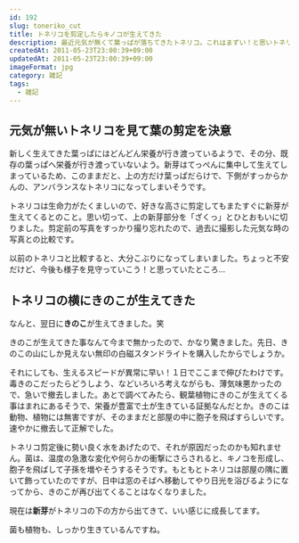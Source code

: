 ```yaml
---
id: 192
slug: toneriko_cut
title: トネリコを剪定したらキノコが生えてきた
description: 最近元気が無くて葉っぱが落ちてきたトネリコ。これはまずい！と思いトネリコの葉を剪定したら、謎の因果関係でキノコが生えてきました。
createdAt: 2011-05-23T23:00:39+09:00
updatedAt: 2011-05-23T23:00:39+09:00
imageFormat: jpg
category: 雑記
tags:
  - 雑記
---
```


## 元気が無いトネリコを見て葉の剪定を決意

新しく生えてきた葉っぱにはどんどん栄養が行き渡っているようで、その分、既存の葉っぱへ栄養が行き渡っていないよう。新芽はてっぺんに集中して生えてしまっているため、このままだと、上の方だけ葉っぱだらけで、下側がすっからかんの、アンバランスなトネリコになってしまいそうです。

トネリコは生命力がたくましいので、好きな高さに剪定してもまたすぐに新芽が生えてくるとのこと。思い切って、上の新芽部分を「ざくっ」とひとおもいに切りました。剪定前の写真をすっかり撮り忘れたので、過去に撮影した元気な時の写真との比較です。

<app-photo-image article-id="192" img-file-name="toneriko_sen_001.jpg" caption="Before（元気があった時）"></app-photo-image>

<app-photo-image article-id="192" img-file-name="toneriko_sen_002.jpg" caption="After（剪定後）"></app-photo-image>

以前のトネリコと比較すると、大分こぶりになってしまいました。ちょっと不安だけど、今後も様子を見守っていこう！と思っていたところ…

## トネリコの横にきのこが生えてきた

なんと、翌日に<strong>きのこ</strong>が生えてきました。笑

<app-photo-image article-id="192" img-file-name="toneriko_kinoko_1.jpg" caption="きのこが生えてきた"></app-photo-image>

<app-photo-image article-id="192" img-file-name="toneriko_kinoko_2.jpg" caption="トネリコのきのこ（拡大）"></app-photo-image>

きのこが生えてきた事なんて今まで無かったので、かなり驚きました。先日、きのこの山にしか見えない無印の白磁スタンドライトを購入したからでしょうか。

<app-related-link id="142"></app-related-link>

それにしても、生えるスピードが異常に早い！１日でここまで伸びたわけです。毒きのこだったらどうしよう、などいろいろ考えながらも、薄気味悪かったので、急いで撤去しました。あとで調べてみたら、観葉植物にきのこが生えてくる事はまれにあるそうで、栄養が豊富で土が生きている証拠なんだとか。きのこは動物、植物には無害ですが、そのままだと部屋の中に胞子を飛ばすらしいです。速やかに撤去して正解でした。

トネリコ剪定後に勢い良く水をあげたので、それが原因だったのかも知れません。菌は、温度の急激な変化や何らかの衝撃にさらされると、キノコを形成し、胞子を飛ばして子孫を増やそうするそうです。もともとトネリコは部屋の隅に置いて飾っていたのですが、日中は窓のそばへ移動してやり日光を浴びるようになってから、きのこが再び出てくることはなくなりました。

現在は**新芽**がトネリコの下の方から出てきて、いい感じに成長してます。

<app-photo-image article-id="192" img-file-name="toneriko_sen_003.jpg" caption="トネリコの新芽"></app-photo-image>

<app-photo-image article-id="192" img-file-name="toneriko_sen_004.jpg" caption="トネリコの新芽（拡大）"></app-photo-image>

菌も植物も、しっかり生きているんですね。

